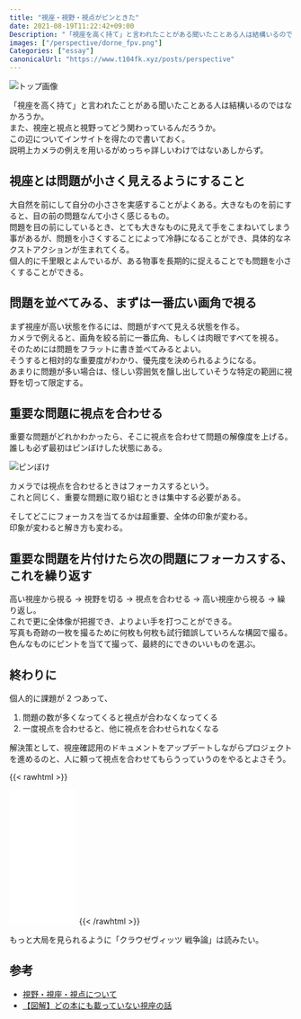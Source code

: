 ```yaml
---
title: "視座・視野・視点がピンときた"
date: 2021-08-19T11:22:42+09:00
Description: "「視座を高く持て」と言われたことがある聞いたことある人は結構いるのではなかろうか。じゃあそれってどうすればいいの？っていうことについてインサイトを得たので書いておく。"
images: ["/perspective/dorne_fpv.png"]
Categories: ["essay"]
canonicalUrl: "https://www.t104fk.xyz/posts/perspective"
---
```


![トップ画像](/perspective/dorne_fpv.png)

「視座を高く持て」と言われたことがある聞いたことある人は結構いるのではなかろうか。  
また、視座と視点と視野ってどう関わっているんだろうか。  
この辺についてインサイトを得たので書いておく。  
説明上カメラの例えを用いるがめっちゃ詳しいわけではないあしからず。

## 視座とは問題が小さく見えるようにすること

大自然を前にして自分の小ささを実感することがよくある。大きなものを前にすると、目の前の問題なんて小さく感じるもの。  
問題を目の前にしているとき、とても大きなものに見えて手をこまねいてしまう事があるが、問題を小さくすることによって冷静になることができ、具体的なネクストアクションが生まれてくる。  
個人的に千里眼とよんでいるが、ある物事を長期的に捉えることでも問題を小さくすることができる。

## 問題を並べてみる、まずは一番広い画角で視る

まず視座が高い状態を作るには、問題がすべて見える状態を作る。  
カメラで例えると、画角を絞る前に一番広角、もしくは肉眼ですべてを視る。  
そのためには問題をフラットに書き並べてみるとよい。  
そうすると相対的な重要度がわかり、優先度を決められるようになる。  
あまりに問題が多い場合は、怪しい雰囲気を醸し出していそうな特定の範囲に視野を切って限定する。

## 重要な問題に視点を合わせる

重要な問題がどれかわかったら、そこに視点を合わせて問題の解像度を上げる。  
誰しも必ず最初はピンぼけした状態にある。

![ピンぼけ](/perspective/photo_pinboke.png)

カメラでは視点を合わせるときはフォーカスするという。  
これと同じく、重要な問題に取り組むときは集中する必要がある。

そしてどこにフォーカスを当てるかは超重要、全体の印象が変わる。  
印象が変わると解き方も変わる。

## 重要な問題を片付けたら次の問題にフォーカスする、これを繰り返す

高い視座から視る → 視野を切る → 視点を合わせる → 高い視座から視る → 繰り返し。  
これで更に全体像が把握でき、よりよい手を打つことができる。  
写真も奇跡の一枚を撮るために何枚も何枚も試行錯誤していろんな構図で撮る。色んなものにピントを当てて撮って、最終的にできのいいものを選ぶ。

## 終わりに

個人的に課題が 2 つあって、

1. 問題の数が多くなってくると視点が合わなくなってくる
2. 一度視点を合わせると、他に視点を合わせられなくなる

解決策として、視座確認用のドキュメントをアップデートしながらプロジェクトを進めるのと、人に頼って視点を合わせてもらうっていうのをやるとよさそう。

{{< rawhtml >}}

<iframe style="width:120px;height:240px;" marginwidth="0" marginheight="0" scrolling="no" frameborder="0" src="//rcm-fe.amazon-adsystem.com/e/cm?lt1=_blank&bc1=000000&IS2=1&bg1=FFFFFF&fc1=000000&lc1=0000FF&t=takasing-22&language=ja_JP&o=9&p=8&l=as4&m=amazon&f=ifr&ref=as_ss_li_til&asins=B08NPHLJVL&linkId=bbab03d62cd9cb411041af0eb318a8ac"></iframe>
{{< /rawhtml >}}

もっと大局を見られるように「クラウゼヴィッツ 戦争論」は読みたい。

## 参考

- [視野・視座・視点について](https://note.com/fladdict/n/n30aaa4d201a5)
- [【図解】どの本にも載っていない視座の話](https://note.com/1996_0928/n/n9204b12cc3b2)
